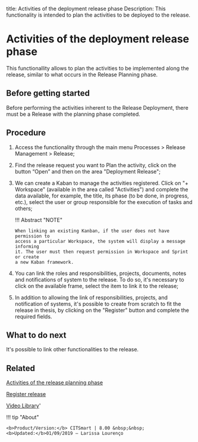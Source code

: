 title: Activities of the deployment release phase
Description: This functionality is intended to plan the activities to be deployed to the release. 
# Activities of the deployment release phase

This functionallity allows to plan the activities to be implemented along the release, 
similar to what occurs in the Release Planning phase.

Before getting started
--------------------

Before performing the activities inherent to the Release Deployment, there must 
be a Release with the planning phase completed.


Procedure
-------------

1.  Access the functionality through the main menu Processes \> Release
    Management \> Release;

2.  Find the release request you want to Plan the activity, click on the
    button “Open” and then on the area "Deployment Release";

3.  We can create a Kaban to manage the activities registered. Click on "+
    Workspace" (available in the area called "Activities") and complete the data
    available, for example, the title, its phase (to be done, in progress,
    etc.), select the user or group responsible for the execution of tasks and
    others;
    
    !!! Abstract "NOTE"
    
        When linking an existing Kanban, if the user does not have permission to 
        access a particular Workspace, the system will display a message informing 
        it. The user must then request permission in Workspace and Sprint or create 
        a new Kaban framework.

4.  You can link the roles and responsibilities, projects, documents, notes and
    notifications of system to the release. To do so, it's necessary to
    click on the available frame, select the item to link it to the release;

5.  In addition to allowing the link of responsibilities, projects, and
    notification of systems, it's possible to create from scratch to fit the
    release in thesis, by clicking on the "Register" button and complete the
    required fields.

What to do next
-------------------

It's possible to link other functionalities to the release.

Related
-----------

[Activities of the release planning phase](/en-us/citsmart-platform-8/processes/release/use/release-planning-activities.html)

[Register release](/en-us/citsmart-platform-8/processes/release/use/register-release-request.html)

<i class='fa fa-youtube-play  fa-2x' style='color:#97ce17;vertical-align: middle;'> </i> [Video Library](https://www.youtube.com/playlist?list=PLB5qK2uzf2RMA1W1Js4-lPEDUDUJJ_rUa)'

!!! tip "About"  

    <b>Product/Version:</b> CITSmart | 8.00 &nbsp;&nbsp;
    <b>Updated:</b>01/09/2019 – Larissa Lourenço


